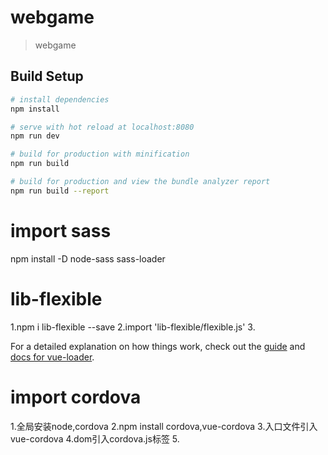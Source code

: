 # webgame

> webgame

## Build Setup

``` bash
# install dependencies
npm install

# serve with hot reload at localhost:8080
npm run dev

# build for production with minification
npm run build

# build for production and view the bundle analyzer report
npm run build --report
```

# import sass
npm install -D node-sass sass-loader

# lib-flexible
  1.npm i lib-flexible --save
  2.import 'lib-flexible/flexible.js'
  3.<meta name="viewport" content="width=device-width, initial-scale=1.0">

For a detailed explanation on how things work, check out the [guide](http://vuejs-templates.github.io/webpack/) and [docs for vue-loader](http://vuejs.github.io/vue-loader).

# import cordova
1.全局安装node,cordova
2.npm install cordova,vue-cordova
3.入口文件引入vue-cordova
4.dom引入cordova.js标签
5.
